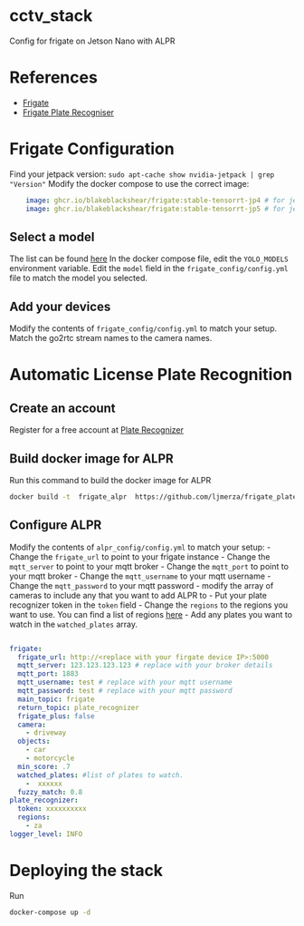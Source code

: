 # cctv_stack
Config for frigate on Jetson Nano with ALPR

# References

- [Frigate](https://blakeblackshear.github.io/frigate/)
- [Frigate Plate Recogniser](https://github.com/ljmerza/frigate_plate_recognizer.git)

# Frigate Configuration

Find your jetpack version: `sudo apt-cache show nvidia-jetpack | grep "Version"`
Modify the docker compose to use the correct image:
```yaml
    image: ghcr.io/blakeblackshear/frigate:stable-tensorrt-jp4 # for jetpack 4.x
    image: ghcr.io/blakeblackshear/frigate:stable-tensorrt-jp5 # for jetpack 5.x
```

## Select a model

The list can be found [here](https://docs.frigate.video/configuration/object_detectors#generate-models)
In the docker compose file, edit the `YOLO_MODELS` environment variable.
Edit the `model` field in the `frigate_config/config.yml` file to match the model you selected.

## Add your devices

Modify the contents of `frigate_config/config.yml` to match your setup.
Match the go2rtc stream names to the camera names.

# Automatic License Plate Recognition

## Create an account

Register for a free account at [Plate Recognizer](https://app.platerecognizer.com/)

## Build docker image for ALPR

Run this command to build the docker image for ALPR

```bash
docker build -t  frigate_alpr  https://github.com/ljmerza/frigate_plate_recognizer.git
```

## Configure ALPR

Modify the contents of `alpr_config/config.yml` to match your setup:
    - Change the `frigate_url` to point to your frigate instance
    - Change the `mqtt_server` to point to your mqtt broker
    - Change the `mqtt_port` to point to your mqtt broker
    - Change the `mqtt_username` to your mqtt username
    - Change the `mqtt_password` to your mqtt password
    - modify the array of cameras to include any that you want to add ALPR to
    - Put your plate recognizer token in the `token` field
    - Change the `regions` to the regions you want to use. You can find a list of regions [here](https://guides.platerecognizer.com/docs/tech-references/country-codes)
    - Add any plates you want to watch in the `watched_plates` array. 

```yaml

frigate:
  frigate_url: http://<replace with your firgate device IP>:5000
  mqtt_server: 123.123.123.123 # replace with your broker details
  mqtt_port: 1883
  mqtt_username: test # replace with your mqtt username
  mqtt_password: test # replace with your mqtt password
  main_topic: frigate
  return_topic: plate_recognizer
  frigate_plus: false
  camera:
    - driveway
  objects:
    - car
    - motorcycle
  min_score: .7
  watched_plates: #list of plates to watch.
    -  xxxxxx
  fuzzy_match: 0.8
plate_recognizer:
  token: xxxxxxxxxx
  regions:
    - za
logger_level: INFO

```

# Deploying the stack

Run

```bash
docker-compose up -d
```